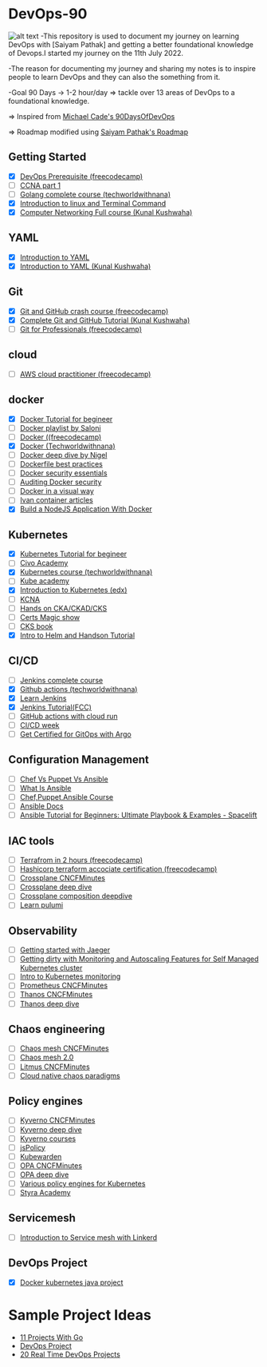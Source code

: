 # DevOps-90

![alt text](https://camo.githubusercontent.com/ca0d537a519d9ff9c7b9508798a2e4976857415daa26055349496fa922754b3e/68747470733a2f2f692e6962622e636f2f7942724e514e6e2f6465766f70732d62616e6e65722e706e67)
-This repository is used to document my journey on learning DevOps with [Saiyam Pathak] and getting a better foundational knowledge of Devops.I started my journey on the 11th July 2022.


-The reason for documenting my journey and sharing my notes is to inspire people to learn DevOps and they can also the something from it.

-Goal
90 Days -> 1-2 hour/day => tackle over 13 areas of DevOps to a foundational knowledge.

=> Inspired from [Michael Cade's 90DaysOfDevOps](https://github.com/MichaelCade/90DaysOfDevOps)

=> Roadmap modified using [Saiyam Pathak's Roadmap](https://www.youtube.com/watch?v=7l_n97Mt0ko)



## Getting Started
- [X] [DevOps Prerequisite (freecodecamp)](https://youtu.be/Wvf0mBNGjXY)
- [ ] [CCNA part 1](https://youtu.be/rv3QK2UquxM)
- [ ] [Golang complete course (techworldwithnana)](https://youtu.be/yyUHQIec83I)
- [X] [Introduction to linux and Terminal Command](https://www.youtube.com/watch?v=iwolPf6kN-k&list=PL9gnSGHSqcnoqBXdMwUTRod4Gi3eac2Ak&index=4&t=6189s)
- [X] [Computer Networking Full course (Kunal Kushwaha)](https://www.youtube.com/watch?v=IPvYjXCsTg8&list=PL9gnSGHSqcnoqBXdMwUTRod4Gi3eac2Ak&index=3&t=13131s)

## YAML
- [X] [Introduction to YAML](https://youtu.be/1uFVr15xDGg)
- [X] [Introduction to YAML (Kunal Kushwaha)](https://youtu.be/IA90BTozdow)

## Git
- [X] [Git and GitHub crash course (freecodecamp)](https://youtu.be/RGOj5yH7evk)
- [X] [Complete Git and GitHub Tutorial (Kunal Kushwaha)](https://youtu.be/apGV9Kg7ics)
- [ ] [Git for Professionals (freecodecamp)](https://youtu.be/Uszj_k0DGsg)

## cloud
- [ ] [AWS cloud practitioner (freecodecamp)](https://youtu.be/SOTamWNgDKc)

## docker
- [X] [Docker Tutorial for begineer](https://www.youtube.com/watch?v=17Bl31rlnRM&list=PL9gnSGHSqcnoqBXdMwUTRod4Gi3eac2Ak&index=6)
- [ ] [Docker playlist by Saloni](https://www.youtube.com/playlist?list=PL5uLNcv9SibBZj30yqG01a7A4_MXSyGK3)
- [ ] [Docker ((freecodecamp)](https://youtu.be/9zUHg7xjIqQ)
- [X] [Docker (Techworldwithnana)](https://youtu.be/3c-iBn73dDE)
- [ ] [Docker deep dive by Nigel](https://youtu.be/GwXLNAcHk-k)
- [ ] [Dockerfile best practices](https://youtu.be/JofsaZ3H1qM)
- [ ] [Docker security essentials](https://youtu.be/KINjI1tlo2w)
- [ ] [Auditing Docker security](https://youtu.be/mQkVB6KMHCg)
- [ ] [Docker in a visual way](https://aurelievache.gumroad.com/l/understanding-docker-visual-way)
- [ ] [Ivan container articles](https://iximiuz.com/en/categories/?category=Containers)
- [X] [Build a NodeJS Application With Docker](https://www.youtube.com/watch?v=PsWeSg38XFY&feature=youtu.be)

## Kubernetes
- [X] [Kubernetes Tutorial for begineer](https://www.youtube.com/watch?v=KVBON1lA9N8&list=PL9gnSGHSqcnoqBXdMwUTRod4Gi3eac2Ak&index=7)
- [ ] [Civo Academy](https://civo.com/academy)
- [X] [Kubernetes course (techworldwithnana)](https://youtu.be/X48VuDVv0do)
- [ ] [Kube academy](https://kube.academy/)
- [X] [Introduction to Kubernetes (edx)](https://www.edx.org/course/introduction-to-kubernetes)
- [ ] [KCNA](https://youtu.be/iGkFHB1kFZ0)
- [ ] [Hands on CKA/CKAD/CKS](https://youtu.be/jZOs8Oips7Q)
- [ ] [Certs Magic show](https://www.youtube.com/playlist?list=PLj6h78yzYM2MOZst3T8t2qpsdwBpyxWwy)
- [ ] [CKS book](https://saiyampathak.gumroad.com/l/cksbook)
- [X] [Intro to Helm and Handson Tutorial](https://www.youtube.com/watch?v=gg-GuHs8Nsk&list=PLnFWJCugpwfzCjufOk52ufg7CDxpLEmXi&index=2)

## CI/CD
- [ ] [Jenkins complete course](https://youtu.be/FX322RVNGj4)
- [X] [Github actions (techworldwithnana)](https://youtu.be/R8_veQiYBjI)
- [X]  [Learn Jenkins](https://www.youtube.com/watch?v=6YZvp2GwT0A&t=2178s)
- [X] [Jenkins Tutorial(FCC) ](https://www.youtube.com/watch?v=f4idgaq2VqA)
- [ ] [GitHub actions with cloud run](https://youtu.be/eooi60Mks_0)
- [ ] [CI/CD week](https://www.youtube.com/playlist?list=PL5uLNcv9SibC0Osfk9Nhf7MgP2UNzZkDR)
- [ ] [Get Certified for GitOps with Argo](https://codefresh.learnworlds.com/)

## Configuration Management

- [ ] [Chef Vs Puppet Vs Ansible](https://www.youtube.com/watch?v=_TVNCTK808I)
- [ ] [What Is Ansible](https://www.youtube.com/watch?v=wgQ3rHFTM4E)
- [ ] [Chef,Puppet,Ansible Course](https://www.youtube.com/watch?v=O1s16cYzC10)
- [ ] [Ansible Docs](https://docs.ansible.com/ansible/latest/index.html)
- [ ] [Ansible Tutorial for Beginners: Ultimate Playbook & Examples - Spacelift](https://spacelift.io/blog/ansible-tutorial)

## IAC tools
- [ ] [Terrafrom in 2 hours (freecodecamp)](https://youtu.be/SLB_c_ayRMo)
- [ ] [Hashicorp terraform accociate certification (freecodecamp)](https://youtu.be/V4waklkBC38)
- [ ] [Crossplane CNCFMinutes](https://youtu.be/NLHmqVUvtkU)
- [ ] [Crossplane deep dive](https://youtu.be/5lWUWat_bbY)
- [ ] [Crossplane composition deepdive](https://youtu.be/78xR7ypzB4Q)
- [ ] [Learn pulumi](https://youtu.be/vIjeiDcsR3Q)

## Observability
- [ ] [Getting started with Jaeger](https://youtu.be/aMZoUIG-mgY)
- [ ] [Getting dirty with Monitoring and Autoscaling Features for Self Managed Kubernetes cluster](https://youtu.be/TqfIfUuuPdE)
- [ ] [Intro to Kubernetes monitoring](https://youtu.be/B5UY-qeW96I)
- [ ] [Prometheus CNCFMinutes](https://youtu.be/llwxJ0VdYWY)
- [ ] [Thanos CNCFMinutes](https://youtu.be/Pr3MbsGHljI)
- [ ] [Thanos deep dive](https://youtu.be/nYV_wU7_Xm0)

## Chaos engineering
- [ ] [Chaos mesh CNCFMinutes](https://youtu.be/HAU_cjW1bMw)
- [ ] [Chaos mesh 2.0](https://youtu.be/HmQ9cFwxF7g)
- [ ] [Litmus CNCFMinutes](https://youtu.be/rDQ9XKbSJIc)
- [ ] [Cloud native chaos paradigms](https://youtu.be/uBGPFfTu6TU)

## Policy engines
- [ ] [Kyverno CNCFMinutes](https://youtu.be/Bo8KhWhNY6g)
- [ ] [Kyverno deep dive](https://youtu.be/QR-iBeh9Vy0)
- [ ] [Kyverno courses](https://learn.nirmata.com/courses/)
- [ ] [jsPolicy](https://youtu.be/AzPczzKW71A)
- [ ] [Kubewarden](https://youtu.be/b14YkyrLFcs)
- [ ] [OPA CNCFMinutes](https://youtu.be/49my68py3KY)
- [ ] [OPA deep dive](https://youtu.be/J6tM9O-0LvI)
- [ ] [Various policy engines for Kubernetes](https://youtu.be/gKQOq7904h8)
- [ ] [Styra Academy](https://academy.styra.com/courses/opa-rego)

## Servicemesh
- [ ] [Introduction to Service mesh with Linkerd](https://www.edx.org/course/introduction-to-service-mesh-with-linkerd)

## DevOps Project
- [X] [Docker kubernetes java project](https://www.youtube.com/watch?v=0GgBi8yNQT4&t=1648s)

# Sample Project Ideas

- [11 Projects With Go](https://www.youtube.com/watch?v=jFfo23yIWac)
- [DevOps Project](https://www.youtube.com/playlist?list=PLxzKY3wu0_FJdJd3IKdiM4Om1hGo2Hsdt)
- [20 Real Time DevOps Projects](https://youtube.com/playlist?list=PLkWRCY_kK0Gh1NTvgHUE0naF4-mOURp7e)



